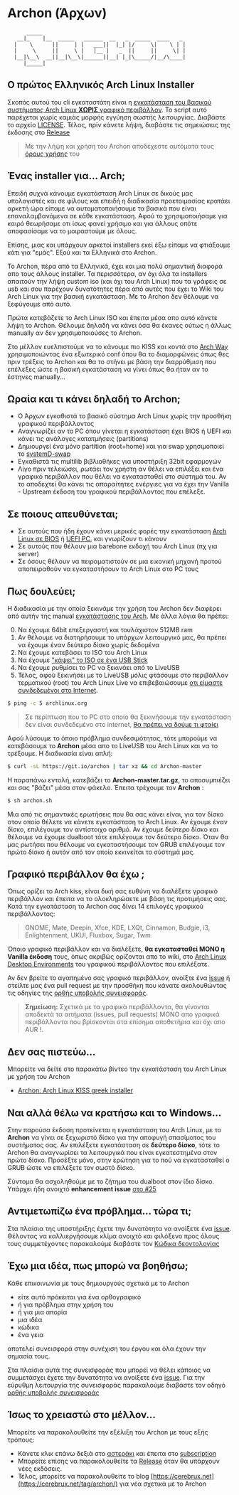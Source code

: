 # Archon (Άρχων)

```
      _____  
   __|_    |__  _____   ______  __   _  _____  ____   _  
  |    \      ||     | |   ___||  |_| |/     \|    \ | | 
  |     \     ||     \ |   |__ |   _  ||     ||     \| | 
  |__|\__\  __||__|\__\|______||__| |_|\_____/|__/\____| 
     |_____|                                            
```

## Ο πρώτος Ελληνικός Arch Linux Installer

Σκοπός αυτού του cli εγκαταστάτη είναι η [εγκατάσταση του βασικού συστήματος Arch Linux **ΧΩΡΙΣ** γραφικό περιβάλλον](https://cerebrux.net/tag/arch-install). Το script αυτό παρέχεται χωρίς καμιάς μορφής εγγύηση σωστής λειτουργίας. Διαβάστε το αρχείο [LICENSE](https://github.com/CerebruxCode/Archon/blob/master/LICENSE).
Τέλος, πρίν κάνετε λήψη, διαβάστε τις σημειώσεις της έκδοσης στο [Release](https://github.com/CerebruxCode/Archon/releases/latest)

> Με την λήψη και χρήση του Archon αποδέχεστε αυτόματα τους [όρους χρήσης](https://github.com/CerebruxCode/Archon/blob/master/LICENSE) του

## Ένας installer για... Arch;

Επειδή συχνά κάνουμε εγκατάσταση Arch Linux σε δικούς μας υπολογιστές και σε φίλους και επειδή η διαδικασία προετοιμασίας κρατάει αρκετή ώρα είπαμε να αυτοματοποιήσουμε τα βασικά που είναι επαναλαμβανόμενα σε κάθε εγκατάσταση. Αφού το χρησιμοποιήσαμε για καιρό θεωρήσαμε οτι ίσως φανεί χρήσιμο και για άλλους οπότε αποφασίσαμε να το μοιραστούμε με όλους.

Επίσης, μιας και υπάρχουν αρκετοί installers εκεί έξω είπαμε να φτιάξουμε κάτι για "εμάς". Εξού και τα Ελληνικά στο Archon. 

Το Archon, πέρα από τα Ελληνικά, έχει και μια πολύ σημαντική διαφορά απο τους άλλους installer. Τα περισσότερα, αν όχι όλα τα installers απαιτούν την λήψη custom iso (και όχι του Arch Linux) που τα γράφεις σε usb και σου παρέχουν δυνατότητες πέρα από αυτές που έχει το Wiki του Arch Linux για την βασική εγκατάσταση. Με το Archon δεν θέλουμε να ξεφύγουμε από αυτό. 

Πρώτα κατεβάζετε το Arch Linux ISO και έπειτα μέσα απο αυτό κάνετε λήψη το Archon. Θέλουμε δηλαδή να κάνει όσα θα έκανες ούτως η άλλως manually αν δεν χρησιμοποιούσες το Archon.

Στο μέλλον ευελπιστούμε να το κάνουμε πιο KISS και κοντά στο [Arch Way](https://wiki.archlinux.org/index.php/The_Arch_Way_(%D0%A1%D1%80%D0%BF%D1%81%D0%BA%D0%B8)) χρησιμοποιώντας ένα εξωτερικό conf όπου θα το διαμορφώνεις όπως θες πριν τρέξεις το Archon και θα το στήνει με βάση την διαρρύθμιση που επέλεξες ώστε η βασική εγκατάσταση να γίνει όπως θα ήταν αν το έστηνες manually...

## Ωραία και τι κάνει δηλαδή το Archon;

* Ο Άρχων εγκαθιστά το βασικό σύστημα Arch Linux χωρίς την προσθήκη γραφικού περιβάλλοντος
* Αναγνωρίζει αν το PC όπου γίνεται η εγκατάσταση έχει BIOS ή UEFI και κάνει τις ανάλογες κατατμήσεις (partitions)
* Δημιουργεί ένα μόνο partition (root+home) και για swap χρησιμοποιεί το [systemD-swap](http://cerebrux.net/2017/06/20/systemd-swap-%ce%b3%ce%b9%ce%b1-%cf%8c%cf%83%ce%bf%cf%85%cf%82-%ce%b4%ce%b5%ce%bd-%ce%b8%ce%ad%ce%bb%ce%bf%cf%85%ce%bd-swap-partition/)
* Εγκαθιστά τις multilib βιβλιοθήκες για υποστήριξη 32bit εφαρμογών
* Λίγο πριν τελειώσει, ρωτάει τον χρήστη αν θέλει να επιλέξει και ένα γραφικό περιβάλλον που θέλει να εγκατασταθεί στο σύστημά του. Αν το αποδεχτεί θα κάνει τις απαραίτητες ενέργιες για να έχει την Vanilla - Upstream έκδοση του γραφικού περιβάλλοντος που επέλεξε.

## Σε ποιους απευθύνεται;

* Σε αυτούς που ήδη έχουν κάνει μερικές φορές την εγκατάσταση [Arch Linux σε BIOS](https://cerebrux.net/2017/06/29/egkatastasi-arch-linux-se-bios-pc/) ή [UEFI PC](https://cerebrux.net/2017/06/29/egkatastasi-arch-linux-se-uefi-pc/), και γνωρίζουν τι κάνουν
* Σε αυτούς που θέλουν μια barebone εκδοχή του Arch Linux (πχ για server)
* Σε όσους θέλουν να πειραματιστούν σε μια εικονική μηχανή προτού αποπειραθούν να εγκαταστήσουν το Arch Linux στο PC τους

## Πως δουλεύει;

Η διαδικασία με την οποία ξεκινάμε την χρήση του Archon δεν διαφέρει από αυτήν της manual [εγκατάστασης του Arch](https://wiki.archlinux.org/index.php/installation_guide#Pre-installation). Με άλλα λόγια θα πρέπει:

0. Nα έχουμε 64bit επεξεργαστή και τουλάχιστον 512MB ram
1. Αν θέλουμε να διατηρήσουμε το υπάρχων λειτουργικό μας, θα πρέπει να έχουμε έναν δεύτερο δίσκο χωρίς δεδομένα
2. Να έχουμε κατεβάσει το ISO του Arch Linux
3. Να έχουμε ["κάψει" το ISO σε ένα USB Stick ](https://cerebrux.net/2018/03/15/%ce%b5%cf%8d%ce%ba%ce%bf%ce%bb%ce%b7-%ce%b5%ce%b3%ce%b3%cf%81%ce%b1%cf%86%ce%ae-iso-%ce%ba%ce%b1%ce%b9-img-%ce%b1%cf%81%cf%87%ce%b5%ce%af%cf%89%ce%bd-%cf%83%ce%b5-usb-sd-%ce%ba%ce%ac%cf%81%cf%84/)
4. Να έχουμε ρυθμίσει το PC να ξεκινάει από το LiveUSB
5. Τέλος, αφού ξεκινήσει με το LiveUSB μόλις φτάσουμε στο περιβάλλον τερματικού (root) του Arch Linux Live να επιβεβαιώσουμε [οτι είμαστε συνδεδεμένοι στο Internet](https://wiki.archlinux.org/index.php/installation_guide#Connect_to_the_Internet).

```bash
$ ping -c 5 archlinux.org
```
> Σε περίπτωση που το PC στο οποίο θα ξεκινήσουμε την εγκατάσταση δεν είναι συνδεδεμένο στο internet, [θα πρέπει να δούμε τι φταίει](https://wiki.archlinux.org/index.php/installation_guide#Connect_to_the_Internet)

Αφού λύσουμε το όποιο πρόβλημα συνδεσιμότητας, τότε μπορούμε να κατεβάσουμε το **Archon** μέσα απο το LiveUSB του Arch Linux και να το τρέξουμε. Η διαδικασία είναι απλή:

```bash
$ curl -sL https://git.io/archon | tar xz && cd Archon-master
```
Η παραπάνω εντολή, κατεβάζει το **Archon-master.tar.gz**, το αποσυμπιέζει και σας "βάζει" μέσα στον φάκελο. Έπειτα τρέχουμε τον **Archon** :

```bash
$ sh archon.sh
```
Μια από τις σημαντικές ερωτήσεις που θα σας κάνει είναι, για τον δίσκο στον οποίο θέλετε να κάνετε εγκατάσταση το Arch Linux. Αν έχουμε έναν δίσκο, επιλέγουμε τον αντίστοιχο αριθμό. Αν έχουμε δεύτερο δίσκο και θέλουμε να έχουμε dualboot τότε επιλέγουμε τον δεύτερο δίσκο. Όταν θα μας ρωτήσει που θέλουμε να εγκαταστήσουμε τον GRUB επιλέγουμε τον πρώτο δίσκο ή αυτόν από τον οποίο εκκινείται το σύστημά μας.

## Γραφικό περιβάλλον θα έχω ;

Όπως ορίζει το Arch kiss, είναι δική σας ευθύνη να διαλέξετε γραφικό περιβάλλον και έπειτα να το ολοκληρώσετε με βάση τις προτιμήσεις σας. Κατά την εγκατάσταση το Archon σας δίνει 14 επιλογές γραφικού περιβάλλοντος:

>GNOME, Mate, Deepin, Xfce, KDE, LXQt, Cinnamon, Budgie, i3, Enlightenment, UKUI, Fluxbox, Sugar, Twm

Όποιο γραφικό περιβάλλον και να διαλέξετε, **θα εγκατασταθεί ΜΟΝΟ η Vanilla έκδοση** τους, όπως ακριβώς ορίζονται απο το wiki, στο [Arch Linux Desktop Environments](https://wiki.archlinux.org/index.php/desktop_environment) του γραφικού περιβάλλοντος που επιλέξατε.

Αν δεν βρείτε το αγαπημένο σας γραφικό περιβάλλον, ανοίξτε ένα [issue](https://github.com/CerebruxCode/Archon/issues) ή στείλτε μας ένα pull request με την προσθήκη που κάνατε ακολουθώντας τις οδηγίες της [ορθής υποβολής συνεισφοράς](https://github.com/CerebruxCode/Archon/blob/master/CONTRIBUTING.md). 

>**Σημείωση:** Σχετικά με τα γραφικά περιβάλλοντα, θα γίνονται αποδεκτά τα αιτήματα (issues, pull requests) ΜΟΝΟ απο γραφικά περιβάλλοντα που βρίσκονται στα επίσημα αποθετήρια και όχι απο AUR !. 

## Δεν σας πιστεύω...

Μπορείτε να δείτε στο παρακάτω βίντεο την εγκατάσταση του Arch Linux με χρήση του Archon 

- [Archon: Arch Linux KISS greek installer](https://www.youtube.com/watch?v=bjygI0zFC48)

## Ναι αλλά θέλω να κρατήσω και το Windows...

Στην παρούσα έκδοση προτείνεται η εγκατάσταση του Arch Linux, με το **Archon** να γίνει σε ξεχωριστό δίσκο για την αποφυγή σπασίματος του συστήματος σας. Αν επιλέξετε εγκατάσταση σε **δεύτερο δίσκο**, τότε το Archon θα αναγνωρίσει τα λειτουργικά που είναι εγκατεστημένα στον πρώτο δίσκο. Προσέξτε μόνο, στην ερώτηση για το πού να εγκατασταθεί ο GRUB ώστε να επιλέξετε τον σωστό δίσκο.

Σύντομα θα ασχοληθούμε με το ζήτημα του dualboot στον ίδιο δίσκο. Υπάρχει ήδη ανοιχτό **enhancement issue** [στο #25](https://github.com/CerebruxCode/Archon/issues/25) 

## Αντιμετωπίζω ένα πρόβλημα... τώρα τι;

Στα πλαίσια της υποστήριξης έχετε την δυνατότητα να ανοίξετε ένα [issue](https://github.com/CerebruxCode/Archon/issues). Θέλοντας να καλλιεργήσουμε κλίμα ανοιχτό και φιλόξενο προς όλους τους συμμετέχοντες παρακαλούμε διαβάστε τον [Κώδικα δεοντολογίας](https://github.com/CerebruxCode/Archon/blob/master/CODE_OF_CONDUCT.md)

## Έχω μια ιδέα, πως μπορώ να βοηθήσω;

Κάθε επικοινωνία με τους δημιουργούς σχετικά με το Archon

- είτε αυτό πρόκειται για ένα ορθογραφικό
- ή για πρόβλημα στην χρήση του
- ή για μια απορία
- μια ιδέα
- κώδικα
- ένα γεια

αποτελεί συνεισφορά στην συνέχιση του έργου και όλα έχουν την σημασία τους.

Στα πλαίσια αυτά της συνεισφοράς που μπορεί να θέλει κάποιος να συμμετάσχει έχετε την δυνατότητα να ανοίξετε ένα [issue](https://github.com/CerebruxCode/Archon/issues). Για την εύρυθμη λειτουργία της συνεισφοράς παρακαλούμε διαβάστε τον οδηγό [ορθής υποβολής συνεισφοράς](https://github.com/CerebruxCode/Archon/blob/master/CONTRIBUTING.md)

## Ίσως το χρειαστώ στο μέλλον...

Μπορείτε να παρακολουθείτε την εξέλιξη του Archon με τους εξής τρόπους:

- Κάνετε κλικ επάνω δεξιά στο [αστεράκι](https://github.com/CerebruxCode/Archon/stargazers) και έπειτα στο [subscription](https://github.com/CerebruxCode/Archon/subscription)
- Μπορείτε επίσης να παρακολουθείτε τα [Release](https://github.com/CerebruxCode/Archon/releases/latest) όταν θα υπάρχουν νέες εκδόσεις.
- Τέλος, μπορείτε να παρακολουθείτε το blog [https://cerebrux.net](https://cerebrux.net/tag/archon/) για νέα σχετικά με το Archon
